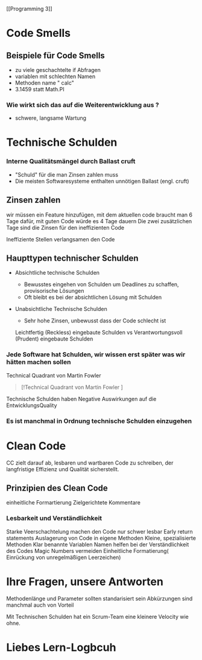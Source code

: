 [[Programming 3]]
# Code Smells 
## Beispiele für Code Smells
- zu viele geschachtelte if Abfragen
- variablen mit schlechten Namen
- Methoden name " calc"
- 3.1459 statt Math.PI

### Wie wirkt sich das auf die Weiterentwicklung aus ?
- schwere, langsame Wartung 

# Technische Schulden
### Interne Qualitätsmängel durch Ballast cruft
- "Schuld" für die man Zinsen zahlen muss
- Die meisten Softwaresysteme enthalten unnötigen Ballast (engl. cruft)

## Zinsen zahlen
wir müssen ein Feature hinzufügen, mit dem aktuellen code braucht man 6 Tage dafür, mit guten Code würde es 4 Tage dauern
Die zwei zusätzlichen Tage sind die Zinsen für den ineffizienten Code 

Ineffiziente Stellen verlangsamen den Code 
## Haupttypen technischer Schulden 
- Absichtliche technische Schulden
	- Bewusstes eingehen von Schulden um Deadlines zu schaffen, provisorische Lösungen
	- Oft bleibt es bei der absichtlichen Lösung mit Schulden

- Unabsichtliche Technische Schulden
	- Sehr hohe Zinsen, unbewusst dass der Code schlecht ist

	Leichtfertig (Reckless) eingebaute Schulden vs Verantwortungsvoll (Prudent) eingebaute Schulden 

### Jede Software hat Schulden, wir wissen erst später was wir hätten machen sollen

Technical Quadrant von Martin Fowler 

> [!Technical Quadrant von Martin Fowler ]
> 

Technische Schulden haben Negative Auswirkungen auf die EntwicklungsQuality 

### Es ist manchmal in Ordnung technische Schulden einzugehen 


# Clean Code
CC zielt darauf ab, lesbaren und wartbaren Code zu schreiben, der langfristige Effizienz und Qualität sicherstellt. 

## Prinzipien des Clean Code 
einheitliche Formartierung
Zielgerichtete Kommentare

### Lesbarkeit und Verständlichkeit 
 Starke Veerschachtelung machen den Code nur schwer lesbar
 Early return statements 
 Auslagerung von Code in eigene Methoden 
 Kleine, spezialisierte Methoden 
 Klar benannte Variablen Namen helfen bei der Verständlichkeit des Codes
Magic Numbers vermeiden 
Einheitliche Formatierung( Einrückung von unregelmäßigen Leerzeichen)



# Ihre Fragen, unsere Antworten 

Methodenlänge und Parameter sollten standarisiert sein 
Abkürzungen sind manchmal auch von Vorteil 

Mit Technischen Schulden hat ein Scrum-Team eine kleinere Velocity wie ohne.


# Liebes Lern-Logbcuh 


